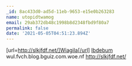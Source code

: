```yaml
---
_id: 8ac433d0-ad5d-11eb-9653-e15e0b263283
name: utopidtwamog
email: 29ab372db48c1998b8d2348fbd9f80a7
permalink: false
date: '2021-05-05T04:51:23.894Z'
---
```

[url=http://slkjfdf.net/]Wiagila[/url] <a href="http://slkjfdf.net/">Ibdebum</a> wul.fvch.blog.bguiz.com.woe.nf http://slkjfdf.net/
